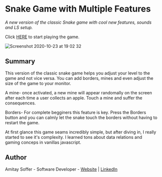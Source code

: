 # Snake Game with Multiple Features

*A new version of the classic Snake game with cool new  features, sounds and LS setup.*

Click [HERE](https://amitaysoffer.github.io/snake-game/) to start playing the game.

![Screenshot 2020-10-23 at 19 02 32](https://user-images.githubusercontent.com/31068256/97038230-60cda400-1562-11eb-9450-5abd04249b82.png)

## Summary
This version of the classic snake game helps you adjust your level to the game and not vice versa. You can add borders, mines and even adjust the size of the game to your monitor.

A mine- once activated, a new mine will appear randomally on the screen after each time a user collects an apple. Touch a mine and suffer the consequences.

Borders- For complete begginers this feature is key. Press the Borders button and you can calmly let the snake touch the borders without having to restart the game.

At first glance this game seams incredibly simple, but after diving in, I really started to see it's complexity. I learned tons about data relations and gaming conceps in vanillas javascript.

## Author
Amitay Soffer - Software Developer - [Website](https://www.esncz.org/sites/default/files/imce/under-construction.jpg) |  [LinkedIn](https://www.linkedin.com/in/amitay-soffer-137304151/)



